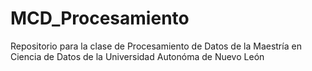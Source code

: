 # MCD_Procesamiento
Repositorio para la clase de Procesamiento de Datos de la Maestría en Ciencia de Datos de la Universidad Autonóma de Nuevo León
